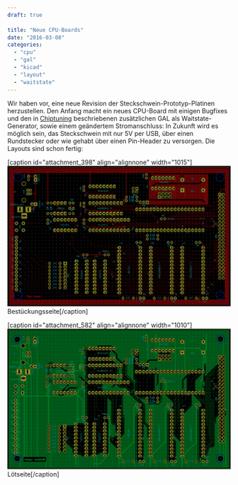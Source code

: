 ```yaml
---
draft: true

title: "Neue CPU-Boards"
date: "2016-03-08"
categories: 
  - "cpu"
  - "gal"
  - "kicad"
  - "layout"
  - "waitstate"
---
```


Wir haben vor, eine neue Revision der Steckschwein-Prototyp-Platinen herzustellen. Den Anfang macht ein neues CPU-Board mit einigen Bugfixes und den in [Chiptuning](http://www.steckschwein.de/index.php/2016/01/30/chiptuning/) beschriebenen zusätzlichen GAL als Waitstate-Generator, sowie einem geändertem Stromanschluss: In Zukunft wird es möglich sein, das Steckschwein mit nur 5V per USB, über einen Rundstecker oder wie gehabt über einen Pin-Header zu versorgen. Die Layouts sind schon fertig:

\[caption id="attachment\_398" align="alignnone" width="1015"\]![top](images/top.png) Bestückungsseite\[/caption\]

\[caption id="attachment\_582" align="alignnone" width="1010"\]![bottom](images/bottom.png) Lötseite\[/caption\]
